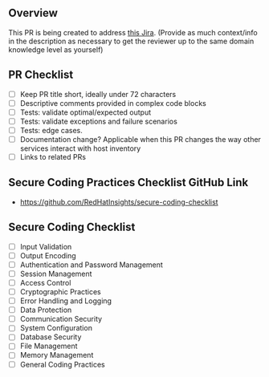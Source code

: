 ## Overview

This PR is being created to address [this Jira](https://issues.redhat.com/browse/RHCLOUD-xxxxx).
(Provide as much context/info in the description as necessary to get the reviewer up to the same domain knowledge level as yourself)

## PR Checklist

- [ ] Keep PR title short, ideally under 72 characters
- [ ] Descriptive comments provided in complex code blocks
- [ ] Tests: validate optimal/expected output
- [ ] Tests: validate exceptions and failure scenarios
- [ ] Tests: edge cases.
- [ ] Documentation change?  Applicable when this PR changes the way other services interact with host inventory
- [ ] Links to related PRs

## Secure Coding Practices Checklist GitHub Link

- https://github.com/RedHatInsights/secure-coding-checklist

## Secure Coding Checklist

- [ ] Input Validation
- [ ] Output Encoding
- [ ] Authentication and Password Management
- [ ] Session Management
- [ ] Access Control
- [ ] Cryptographic Practices
- [ ] Error Handling and Logging
- [ ] Data Protection
- [ ] Communication Security
- [ ] System Configuration
- [ ] Database Security
- [ ] File Management
- [ ] Memory Management
- [ ] General Coding Practices
